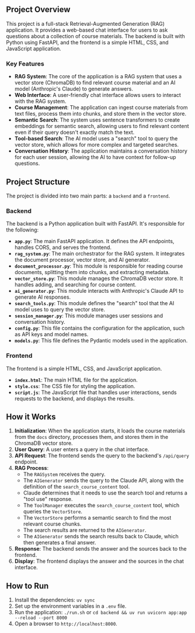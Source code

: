 ## Project Overview

This project is a full-stack Retrieval-Augmented Generation (RAG) application. It provides a web-based chat interface for users to ask questions about a collection of course materials. The backend is built with Python using FastAPI, and the frontend is a simple HTML, CSS, and JavaScript application.

### Key Features

- **RAG System**: The core of the application is a RAG system that uses a vector store (ChromaDB) to find relevant course material and an AI model (Anthropic's Claude) to generate answers.
- **Web Interface**: A user-friendly chat interface allows users to interact with the RAG system.
- **Course Management**: The application can ingest course materials from text files, process them into chunks, and store them in the vector store.
- **Semantic Search**: The system uses sentence transformers to create embeddings for semantic search, allowing users to find relevant content even if their query doesn't exactly match the text.
- **Tool-based Search**: The AI model uses a "search" tool to query the vector store, which allows for more complex and targeted searches.
- **Conversation History**: The application maintains a conversation history for each user session, allowing the AI to have context for follow-up questions.

## Project Structure

The project is divided into two main parts: a `backend` and a `frontend`.

### Backend

The backend is a Python application built with FastAPI. It's responsible for the following:

- **`app.py`**: The main FastAPI application. It defines the API endpoints, handles CORS, and serves the frontend.
- **`rag_system.py`**: The main orchestrator for the RAG system. It integrates the document processor, vector store, and AI generator.
- **`document_processor.py`**: This module is responsible for reading course documents, splitting them into chunks, and extracting metadata.
- **`vector_store.py`**: This module manages the ChromaDB vector store. It handles adding, and searching for course content.
- **`ai_generator.py`**: This module interacts with Anthropic's Claude API to generate AI responses.
- **`search_tools.py`**: This module defines the "search" tool that the AI model uses to query the vector store.
- **`session_manager.py`**: This module manages user sessions and conversation history.
- **`config.py`**: This file contains the configuration for the application, such as API keys and model names.
- **`models.py`**: This file defines the Pydantic models used in the application.

### Frontend

The frontend is a simple HTML, CSS, and JavaScript application.

- **`index.html`**: The main HTML file for the application.
- **`style.css`**: The CSS file for styling the application.
- **`script.js`**: The JavaScript file that handles user interactions, sends requests to the backend, and displays the results.

## How it Works

1.  **Initialization**: When the application starts, it loads the course materials from the `docs` directory, processes them, and stores them in the ChromaDB vector store.
2.  **User Query**: A user enters a query in the chat interface.
3.  **API Request**: The frontend sends the query to the backend's `/api/query` endpoint.
4.  **RAG Process**:
    - The `RAGSystem` receives the query.
    - The `AIGenerator` sends the query to the Claude API, along with the definition of the `search_course_content` tool.
    - Claude determines that it needs to use the search tool and returns a "tool use" response.
    - The `ToolManager` executes the `search_course_content` tool, which queries the `VectorStore`.
    - The `VectorStore` performs a semantic search to find the most relevant course chunks.
    - The search results are returned to the `AIGenerator`.
    - The `AIGenerator` sends the search results back to Claude, which then generates a final answer.
5.  **Response**: The backend sends the answer and the sources back to the frontend.
6.  **Display**: The frontend displays the answer and the sources in the chat interface.

## How to Run

1.  Install the dependencies: `uv sync`
2.  Set up the environment variables in a `.env` file.
3.  Run the application: `./run.sh` or `cd backend && uv run uvicorn app:app --reload --port 8000`
4.  Open a browser to `http://localhost:8000`.
